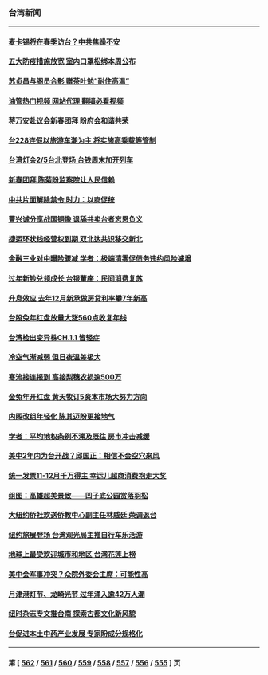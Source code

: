 ### 台湾新闻
---
#### [麦卡锡将在春季访台？中共焦躁不安](../../pages/ncid1349361/n13918837.md?01311645) 
#### [五大防疫措施放宽 室内口罩松绑本周公布](../../pages/ncid1349361/n13918750.md?01311645) 
#### [苏贞昌与阁员合影 赠茶叶勉“耐住高温”](../../pages/ncid1349361/n13918779.md?01311645) 
#### [油管热门视频 网站代理 翻墙必看视频](http://138.2.39.72:81/youtube.html?epic-marker?01311645)
#### [蒋万安赴议会新春团拜 盼府会和谐共荣](../../pages/ncid1349361/n13918790.md?01311645) 
#### [台228连假以旅游车潮为主 将实施高乘载等管制](../../pages/ncid1349361/n13918791.md?01311645) 
#### [台湾灯会2/5台北登场 台铁周末加开列车](../../pages/ncid1349361/n13918813.md?01311645) 
#### [新春团拜 陈菊盼监察院让人民信赖](../../pages/ncid1349361/n13918792.md?01311645) 
#### [中共片面解除禁令 时力：以商促统](../../pages/ncid1349361/n13918799.md?01311645) 
#### [曹兴诚分享战国铜像 讽舔共卖台者忘恩负义](../../pages/ncid1349361/n13918795.md?01311645) 
#### [捷运环状线经营权到期 双北达共识移交新北](../../pages/ncid1349361/n13918800.md?01311645) 
#### [金融三业对中曝险骤减 学者：极端清零促债务违约风险遽增](../../pages/ncid1349361/n13918771.md?01311645) 
#### [过年新钞兑领成长 台银董座：民间消费复苏](../../pages/ncid1349361/n13918752.md?01311645) 
#### [升息效应 去年12月新承做房贷利率攀7年新高](../../pages/ncid1349361/n13918762.md?01311645) 
#### [台股兔年红盘放量大涨560点收复年线](../../pages/ncid1349361/n13918763.md?01311645) 
#### [台湾检出变异株CH.1.1 皆轻症](../../pages/ncid1349361/n13918757.md?01311645) 
#### [冷空气渐减弱 但日夜温差极大](../../pages/ncid1349361/n13918756.md?01311645) 
#### [寒流接连报到 高接梨穗农损逾500万](../../pages/ncid1349361/n13918760.md?01311645) 
#### [金兔年开红盘 黄天牧订5资本市场大努力方向](../../pages/ncid1349361/n13918741.md?01311645) 
#### [内阁改组年轻化 陈其迈盼更接地气](../../pages/ncid1349361/n13918738.md?01311645) 
#### [学者：平均地权条例不溯及既往 房市冲击减缓](../../pages/ncid1349361/n13918736.md?01311645) 
#### [美中2年内为台开战？邱国正：相信不会空穴来风](../../pages/ncid1349361/n13918732.md?01311645) 
#### [统一发票11-12月千万得主 幸运儿超商消费抱走大奖](../../pages/ncid1349361/n13918630.md?01311645) 
#### [组图：高雄超美景致——凹子底公园赏落羽松](../../pages/ncid1349361/n13918473.md?01311645) 
#### [大纽约侨社欢送侨教中心副主任林威廷 荣调返台](../../pages/ncid1349361/n13918407.md?01311645) 
#### [纽约旅展登场  台湾观光局主推自行车乐活游](../../pages/ncid1349361/n13918385.md?01311645) 
#### [地球上最受欢迎城市和地区 台湾花莲上榜](../../pages/ncid1349361/n13918031.md?01311645) 
#### [美中会军事冲突？众院外委会主席：可能性高](../../pages/ncid1349361/n13918068.md?01311645) 
#### [月津港灯节、龙崎光节 过年涌入逾42万人潮](../../pages/ncid1349361/n13917944.md?01311645) 
#### [纽时杂志专文推台南 探索古都文化新风貌](../../pages/ncid1349361/n13917948.md?01311645) 
#### [台促进本土中药产业发展 专家盼成分规格化](../../pages/ncid1349361/n13917927.md?01311645) 

---
#### 第 [ [562](./562.md?01311645) / [561](./561.md?01311645) / [560](./560.md?01311645) / [559](./559.md?01311645) / [558](./558.md?01311645) / [557](./557.md?01311645) / [556](./556.md?01311645) / [555](./555.md?01311645) ] 页
